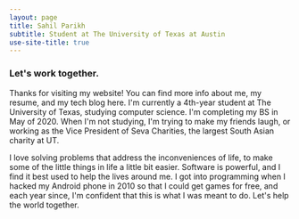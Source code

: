 ```yaml
---
layout: page
title: Sahil Parikh
subtitle: Student at The University of Texas at Austin
use-site-title: true
---
```


### Let's work together.

Thanks for visiting my website! You can find more info about me, my resume, and my tech blog here. I'm currently a 4th-year student at The University of Texas, studying computer science. I'm completing my BS in May of 2020. When I'm not studying, I'm trying to make my friends laugh, or working as the Vice President of Seva Charities, the largest South Asian charity at UT. 

I love solving problems that address the inconveniences of life, to make some of the little things in life a little bit easier. Software is powerful, and I find it best used to help the lives around me. I got into programming when I hacked my Android phone in 2010 so that I could get games for free, and each year since, I'm confident that this is what I was meant to do. Let's help the world together.
